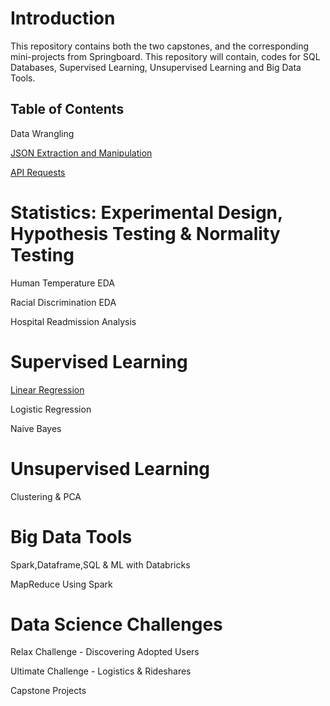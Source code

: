 # Introduction

This repository contains both the two capstones, and the corresponding mini-projects from Springboard. This repository will contain, codes for SQL Databases, Supervised Learning, Unsupervised Learning and Big Data Tools.


## Table of Contents

Data Wrangling

[JSON Extraction and Manipulation](https://github.com/dreamtx01/Springboard/blob/master/Folders/Mini-Projects/JSON_Project/sliderule_dsi_json_exercise.ipynb)

[API Requests](https://github.com/dreamtx01/Springboard/blob/master/Folders/Mini-Projects/API/api_data_wrangling_mini_project.ipynb)

# Statistics: Experimental Design, Hypothesis Testing & Normality Testing
Human Temperature EDA

Racial Discrimination EDA

Hospital Readmission Analysis

# Supervised Learning
[Linear Regression](https://github.com/dreamtx01/Springboard/blob/master/Folders/Mini-Projects/Linear%20Regression/Mini_Project_Linear_Regression.ipynb)

Logistic Regression

Naive Bayes

# Unsupervised Learning
Clustering & PCA

# Big Data Tools
Spark,Dataframe,SQL & ML with Databricks

MapReduce Using Spark

# Data Science Challenges
Relax Challenge - Discovering Adopted Users

Ultimate Challenge - Logistics & Rideshares


Capstone Projects






